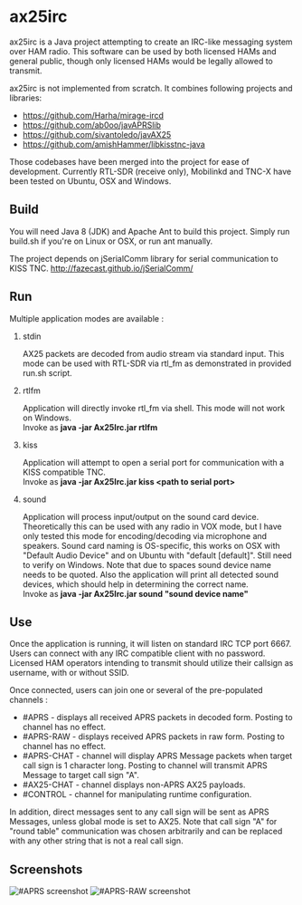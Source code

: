 # ax25irc

ax25irc is a Java project attempting to create an IRC-like messaging system over
HAM radio. This software can be used by both licensed HAMs and general public,
though only licensed HAMs would be legally allowed to transmit.

ax25irc is not implemented from scratch. It combines following projects and libraries:

* https://github.com/Harha/mirage-ircd
* https://github.com/ab0oo/javAPRSlib
* https://github.com/sivantoledo/javAX25
* https://github.com/amishHammer/libkisstnc-java

Those codebases have been merged into the project for ease of development.
Currently RTL-SDR (receive only), Mobilinkd and TNC-X have been tested on Ubuntu, OSX and Windows.

## Build

You will need Java 8 (JDK) and Apache Ant to build this project. Simply run build.sh
if you're on Linux or OSX, or run ant manually.

The project depends on jSerialComm library for serial communication to KISS TNC.
http://fazecast.github.io/jSerialComm/

## Run

Multiple application modes are available :

1. stdin

   AX25 packets are decoded from audio stream via standard input. This mode can be used
with RTL-SDR via rtl_fm as demonstrated in provided run.sh script.

2. rtlfm

   Application will directly invoke rtl_fm via shell. This mode will not work on Windows.  
Invoke as **java -jar Ax25Irc.jar rtlfm**  

3. kiss

   Application will attempt to open a serial port for communication with a KISS compatible
TNC.  
Invoke as  **java -jar Ax25Irc.jar kiss &lt;path to serial port&gt;**  

4. sound

   Application will process input/output on the sound card device. Theoretically this
   can be used with any radio in VOX mode, but I have only tested this mode for encoding/decoding
   via microphone and speakers. Sound card naming is OS-specific, this works on OSX with "Default Audio Device" and on Ubuntu
   with "default [default]". Still need to verify on Windows. Note that due to spaces sound device name needs
   to be quoted. Also the application will print all detected sound devices, which should help in determining
   the correct name.  
   Invoke as **java -jar Ax25Irc.jar sound "sound device name"**  

## Use

Once the application is running, it will listen on standard IRC TCP port 6667. Users can
connect with any IRC compatible client with no password. Licensed HAM operators
intending to transmit should utilize their callsign as username, with or without SSID.

Once connected, users can join one or several of the pre-populated channels :

* #APRS - displays all received APRS packets in decoded form. Posting to channel has no effect.
* #APRS-RAW - displays received APRS packets in raw form. Posting to channel has no effect.
* #APRS-CHAT - channel will display APRS Message packets when target call sign is 1 character long.
Posting to channel will transmit APRS Message to target call sign "A".
* #AX25-CHAT - channel displays non-APRS AX25 payloads.
* #CONTROL - channel for manipulating runtime configuration.

In addition, direct messages sent to any call sign will be sent as APRS Messages,
unless global mode is set to AX25. Note that call sign "A" for "round table" communication
was chosen arbitrarily and can be replaced with any other string that is not a real
call sign.

## Screenshots

![#APRS screenshot](https://github.com/xba1k/ax25irc/blob/master/%23APRS%20screenshot.png)
![#APRS-RAW screenshot](https://github.com/xba1k/ax25irc/blob/master/%23APRS-RAW%20screenshot.png)
